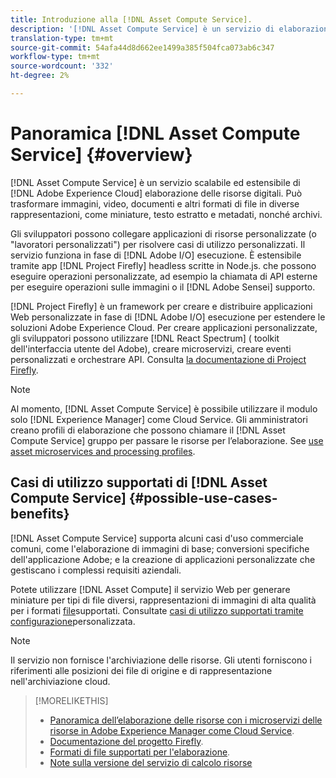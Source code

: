 ```yaml
---
title: Introduzione alla [!DNL Asset Compute Service].
description: '[!DNL Asset Compute Service] è un servizio di elaborazione delle risorse nativo del cloud che riduce la complessità e migliora la scalabilità.'
translation-type: tm+mt
source-git-commit: 54afa44d8d662ee1499a385f504fca073ab6c347
workflow-type: tm+mt
source-wordcount: '332'
ht-degree: 2%

---
```



# Panoramica [!DNL Asset Compute Service] {#overview}

[!DNL Asset Compute Service] è un servizio scalabile ed estensibile di [!DNL Adobe Experience Cloud] elaborazione delle risorse digitali. Può trasformare immagini, video, documenti e altri formati di file in diverse rappresentazioni, come miniature, testo estratto e metadati, nonché archivi.

Gli sviluppatori possono collegare applicazioni di risorse personalizzate (o &quot;lavoratori personalizzati&quot;) per risolvere casi di utilizzo personalizzati. Il servizio funziona in fase di [!DNL Adobe I/O] esecuzione. È estensibile tramite app [!DNL Project Firefly] headless scritte in Node.js. che possono eseguire operazioni personalizzate, ad esempio la chiamata di API esterne per eseguire operazioni sulle immagini o il [!DNL Adobe Sensei] supporto.

[!DNL Project Firefly] è un framework per creare e distribuire applicazioni Web personalizzate in fase di [!DNL Adobe I/O] esecuzione per estendere le soluzioni Adobe Experience Cloud. Per creare applicazioni personalizzate, gli sviluppatori possono utilizzare [!DNL React Spectrum] ( toolkit dell&#39;interfaccia utente del Adobe), creare microservizi, creare eventi personalizzati e orchestrare API. Consulta [la documentazione di Project Firefly](https://www.adobe.io/apis/experienceplatform/project-firefly/docs.html).

>[!NOTE]
>
>Al momento, [!DNL Asset Compute Service] è possibile utilizzare il modulo solo [!DNL Experience Manager] come Cloud Service. Gli amministratori creano profili di elaborazione che possono chiamare il [!DNL Asset Compute Service] gruppo per passare le risorse per l’elaborazione. See [use asset microservices and processing profiles](https://docs.adobe.com/content/help/it-IT/experience-manager-cloud-service/assets/manage/asset-microservices-configure-and-use.html).

## Casi di utilizzo supportati di [!DNL Asset Compute Service] {#possible-use-cases-benefits}

[!DNL Asset Compute Service] supporta alcuni casi d&#39;uso commerciale comuni, come l&#39;elaborazione di immagini di base;  conversioni specifiche dell&#39;applicazione Adobe; e la creazione di applicazioni personalizzate che gestiscano i complessi requisiti aziendali.

Potete utilizzare [!DNL Asset Compute] il servizio Web per generare miniature per tipi di file diversi, rappresentazioni di immagini di alta qualità per i formati [file](https://docs.adobe.com/content/help/en/experience-manager-cloud-service/assets/file-format-support.html)supportati. Consultate [casi di utilizzo supportati tramite configurazione](https://docs.adobe.com/content/help/en/experience-manager-cloud-service/assets/manage/asset-microservices-configure-and-use.html#custom-config)personalizzata.

>[!NOTE]
>
>Il servizio non fornisce l&#39;archiviazione delle risorse. Gli utenti forniscono i riferimenti alle posizioni dei file di origine e di rappresentazione nell&#39;archiviazione cloud.

<!-- TBD: Should this be mentioned in the docs?

|Asset Compute Service does not do this|Expectations from implementing client|
|---|---|
| Binary uploads or API-based asset ingestion. | Use other methods to ingest assets. |
| Store binaries or any persisted data across processing requests.| Each request is independent so treat it as a standalone request by sharing binary and processing instructions. |
| Store any configurations such as processing rules or settings for a user or an organization's account. | Add processing request to each request/instruction. |
| Direct event handling of asset creation events from storage systems and processing completed notifications, and errors. | Use Adobe I/O Events and other methods. |

-->

>[!MORELIKETHIS]
>
>* [Panoramica dell’elaborazione delle risorse con i microservizi delle risorse in Adobe Experience Manager come Cloud Service](https://docs.adobe.com/content/help/en/experience-manager-cloud-service/assets/asset-microservices-overview.html).
>* [Documentazione del progetto Firefly](https://www.adobe.io/apis/experienceplatform/project-firefly/docs.html).
>* [Formati di file supportati per l&#39;elaborazione](https://docs.adobe.com/content/help/en/experience-manager-cloud-service/assets/file-format-support.html).
>* [Note sulla versione del servizio di calcolo risorse](release-notes.md)


<!-- **TBD:**
* Clarify the service can only be used within AEM as Cloud Service. The docs provided as context for custom application developers. Not to be used as a standalone service.
  ** and API as that plays a role in custom applications (accepting standard params, invoking Nui itself in the future, etc. (this is an outlook))

* link to aem as cloud service docs on asset ingestion and customization with processing profiles.
-->
